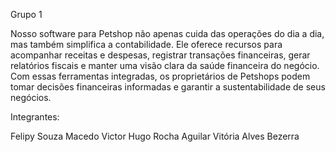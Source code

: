 Grupo 1

Nosso software para Petshop não apenas cuida das operações do dia a dia, mas também simplifica a contabilidade. Ele oferece recursos para acompanhar receitas e despesas, registrar transações financeiras, gerar relatórios fiscais e manter uma visão clara da saúde financeira do negócio. Com essas ferramentas integradas, os proprietários de Petshops podem tomar decisões financeiras informadas e garantir a sustentabilidade de seus negócios.

Integrantes:

Felipy Souza Macedo
Victor Hugo Rocha Aguilar
Vitória Alves Bezerra

